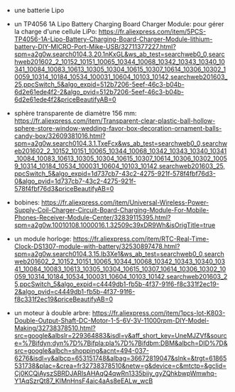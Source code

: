 - une batterie Lipo

- un TP4056 1A Lipo Battery Charging Board Charger Module: pour gérer la charge d'une cellule LiPo: 
https://fr.aliexpress.com/item/5PCS-TP4056-1A-Lipo-Battery-Charging-Board-Charger-Module-lithium-battery-DIY-MICRO-Port-Mike-USB/32711377227.html?spm=a2g0w.search0104.3.20.1nKxGL&ws_ab_test=searchweb0_0,searchweb201602_2_10152_10151_10065_10344_10068_10342_10343_10340_10341_10084_10083_10613_10305_10304_10615_10307_10614_10306_10302_10059_10314_10184_10534_100031_10604_10103_10142,searchweb201603_25,ppcSwitch_5&algo_expid=512b7206-5eef-46c3-b04b-6d2e61ede4f2-2&algo_pvid=512b7206-5eef-46c3-b04b-6d2e61ede4f2&priceBeautifyAB=0

- sphère transparente de diamètre 156 mm: 
https://fr.aliexpress.com/item/Transparent-clear-plastic-ball-hollow-sphere-store-window-wedding-favor-box-decoration-ornament-balls-candy-box/32609381016.html?spm=a2g0w.search0104.3.1.TxeFcx&ws_ab_test=searchweb0_0,searchweb201602_2_10152_10151_10065_10344_10068_10342_10343_10340_10341_10084_10083_10613_10305_10304_10615_10307_10614_10306_10302_10059_10314_10184_10534_100031_10604_10103_10142,searchweb201603_25,ppcSwitch_5&algo_expid=1d737cb7-43c2-4275-921f-578f4fbf76d3-0&algo_pvid=1d737cb7-43c2-4275-921f-578f4fbf76d3&priceBeautifyAB=0

- bobines:
https://fr.aliexpress.com/item/Universal-Wireless-Power-Supply-Coil-Charger-Circuit-Board-Charging-Module-For-Mobile-Phones-Receiver-Module-Center/32839115395.html?spm=a2g0w.10010108.1000016.1.32509c39xDR9Wh&isOrigTitle=true

- un module horloge:
https://fr.aliexpress.com/item/RTC-Real-Time-Clock-DS1307-module-with-battery/32530897478.html?spm=a2g0w.search0104.3.15.lb3Xe1&ws_ab_test=searchweb0_0,searchweb201602_2_10152_10151_10065_10344_10068_10342_10343_10340_10341_10084_10083_10613_10305_10304_10615_10307_10614_10306_10302_10059_10314_10184_10534_100031_10604_10103_10142,searchweb201603_25,ppcSwitch_5&algo_expid=c4449db1-fb5b-4f37-91f6-f8c331f2ec19-2&algo_pvid=c4449db1-fb5b-4f37-91f6-f8c331f2ec19&priceBeautifyAB=0

- un moteur à double arbre: https://fr.aliexpress.com/item/1pcs-lot-K803-Double-Output-Shaft-DC-Motor-1-5-6V-3V-11000rpm-DIY-Model-Making/32738378510.html?src=google&albslr=229364883&isdl=y&aff_short_key=UneMJZVf&source=%7Bifdyn:dyn%7D%7Bifpla:pla%7D%7Bifdbm:DBM&albch=DID%7D&src=google&albch=shopping&acnt=494-037-6276&isdl=y&albcp=653151748&albag=36672819047&slnk=&trgt=61865531738&plac=&crea=fr32738378510&netw=g&device=c&mtctp=&gclid=Cj0KCQiAyszSBRDJARIsAHAqQ4qwRn1335biiy_gyZQhkbwpWmwhq-Y1AqSzrQt87_KIMnHnsF4aic4aAs8eEALw_wcB
